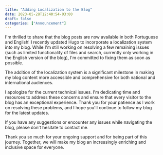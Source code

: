 ```yaml
---
title: "Adding Localization to the Blog"
date: 2023-05-28T12:40:54-03:00
draft: false
categories: ["Announcement"]
---
```


I'm thrilled to share that the blog posts are now available in both Portuguese and English! I recently updated Hugo to incorporate a localization system into my blog. While I'm still working on resolving a few remaining issues (such as limited functionality of files and search, currently only working in the English version of the blog), I'm committed to fixing them as soon as possible.

The addition of the localization system is a significant milestone in making my blog content more accessible and comprehensive for both national and international audiences.

I apologize for the current technical issues. I'm dedicating time and resources to address these concerns and ensure that every visitor to the blog has an exceptional experience. Thank you for your patience as I work on resolving these problems, and I hope you'll continue to follow my blog for the latest updates.

If you have any suggestions or encounter any issues while navigating the blog, please don't hesitate to contact me.

Thank you so much for your ongoing support and for being part of this journey. Together, we will make my blog an increasingly enriching and inclusive space for everyone.

